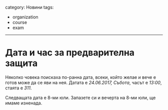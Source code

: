 category: Новини
tags:
  - organization
  - course
  - exam

--------

# Дата и час за предварителна защита

Няколко човека поискаха по-ранна дата, всеки, който желае и вече е готов може да се яви на нея.
Датата е *24.06.2017, Събота*, часът е *13:00*, стаята е *311*.

Следващата дата е 8-ми юли. Запазете си и вечерта на 8-ми юли, ще имаме изненада.

